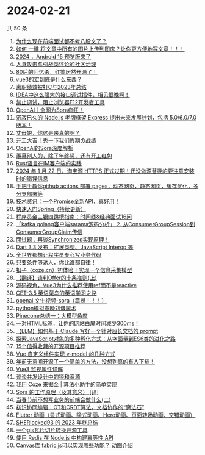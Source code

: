 # 2024-02-21

共 50 条

<!-- BEGIN JUEJIN -->
<!-- 最后更新时间 2024-02-21 00:07:35 +0800 -->
1. [为什么现在前端面试都不考八股文了？](https://juejin.cn/post/7336859385782583308)
1. [如何 一键 将文章中所有的图片上传到图床？让你更方便地写文章！！！](https://juejin.cn/post/7333986476029509642)
1. [2024 ，Android 15 预览版来了](https://juejin.cn/post/7336022842855718938)
1. [人身攻击与引战类评论的社区治理](https://juejin.cn/post/7333047669742796850)
1. [80后的回忆杀，红警居然开源了！](https://juejin.cn/post/7336092523771527207)
1. [vue3的宏到底是什么东西？](https://juejin.cn/post/7335721246931189795)
1. [离职绩效被打C与2023年总结](https://juejin.cn/post/7336761948065529907)
1. [IDEA中这么强大的接口调试插件，相见恨晚啊！](https://juejin.cn/post/7333525949924327474)
1. [禁止调试，阻止浏览器F12开发者工具](https://juejin.cn/post/7337188759055663119)
1. [OpenAI｜全网为Sora疯狂！](https://juejin.cn/post/7336140397709606922)
1. [沉寂已久的 Node.js 老牌框架 Express 提出未来发展计划，包括 5.0/6.0/7.0 版本！](https://juejin.cn/post/7336095267189817354)
1. [丈母娘，你这是来真的啊？](https://juejin.cn/post/7336822951273824282)
1. [开工大吉！秀一下我们假期の战绩](https://juejin.cn/post/7336092523771019303)
1. [OpenAI的Sora深度解析](https://juejin.cn/post/7336022842854653978)
1. [羡慕别人的，除了年终奖，还有开工红包](https://juejin.cn/post/7336743827826294835)
1. [Rust语言在IM客户端的实践](https://juejin.cn/post/7336022842856177690)
1. [2024 年 1 月 22 日，淘宝源 HTTPS 正式过期！还没做源替换的要注意安装时的错误信息](https://juejin.cn/post/7336466381801324607)
1. [手把手教你github actions 部署 pages，动态网页，静态网页，缓存优化，多分支部署等](https://juejin.cn/post/7334714350899642407)
1. [技术资讯：一个Promise全新API，真好用！](https://juejin.cn/post/7337114587122941964)
1. [快速入门Spring（持续更新）](https://juejin.cn/post/7336761948065284147)
1. [程序员金三银四跳槽指南：时间线&经典面试16问](https://juejin.cn/post/7336812458646519871)
1. [「kafka golang客户端sarama源码分析」 2. 从ConsumerGroupSession到ConsumerGroupClaim传信](https://juejin.cn/post/7332990731055972363)
1. [面试题：再谈Synchronized实现原理！](https://juejin.cn/post/7336750909509517324)
1. [Dart 3.3 发布：扩展类型、JavaScript Interop 等](https://juejin.cn/post/7335463274619273266)
1. [全世界都想让程序员专心写业务代码](https://juejin.cn/post/7336538738750013440)
1. [只要条件够诱人，你比谁都自律！](https://juejin.cn/post/7336756027386150952)
1. [扣子（coze.cn）初体验丨实现一个信息采集模型](https://juejin.cn/post/7330460736189530175)
1. [【翻译】谈判Offer的十条准则(上)](https://juejin.cn/post/7333458486434938918)
1. [源码视角，Vue3为什么推荐使用ref而不是reactive](https://juejin.cn/post/7329539838776246272)
1. [CET-3.5 英语菜鸟的英语学习之路](https://juejin.cn/post/7333162360360665099)
1. [openai 文生视频-sora（震撼！！！）](https://juejin.cn/post/7335089578321248290)
1. [python模拟春晚刘谦魔术](https://juejin.cn/post/7333525949924622386)
1. [Pinecone总结一：大模型角度](https://juejin.cn/post/7333535323932901427)
1. [一对HTML标签，让你的网站白屏时间减少300ms！](https://juejin.cn/post/7336812458646290495)
1. [【LLM】如何基于 Claude 写好一个针对超长文档的 prompt](https://juejin.cn/post/7333047669742960690)
1. [探索JavaScript对象的多种孵化方式：从字面量到ES6类的进化之路](https://juejin.cn/post/7333937659838660660)
1. [15个值得收藏的开源项目推荐](https://juejin.cn/post/7336921343205900328)
1. [Vue 自定义组件实现 v-model 的几种方式](https://juejin.cn/post/7336538738749423616)
1. [年前无意间开源了一个简单的方法，没想到真的有人下载！](https://juejin.cn/post/7337117537362493481)
1. [Vue3 监视属性详解](https://juejin.cn/post/7334644227375235081)
1. [谈谈并发设计中的锁和资源](https://juejin.cn/post/7335504805245337638)
1. [我用 Coze 来掘金 | 算法小助手的简单实现](https://juejin.cn/post/7332668127530336293)
1. [Sora 的工作原理（及其意义） [译]](https://juejin.cn/post/7337115760408248372)
1. [当春节前不想写业务的前端会做什么(二)](https://juejin.cn/post/7335067315451936777)
1. [初识协同编辑：OT和CRDT算法，文档协作的“魔法石”](https://juejin.cn/post/7336761948066332723)
1. [Flutter 动画（显式动画、隐式动画、Hero动画、页面转场动画、交错动画）](https://juejin.cn/post/7335653891943858212)
1. [SHERlocked93 的 2023 年终总结](https://juejin.cn/post/7334714350900166695)
1. [一个gis瓦片切片转换开源工具](https://juejin.cn/post/7336082781604003874)
1. [使用 Redis 在 Node.js 中构建幂等性 API](https://juejin.cn/post/7334523075467378728)
1. [Canvas库 fabric.js可以实现哪些功能？ 动图介绍](https://juejin.cn/post/7336743827827015731)
<!-- END JUEJIN -->